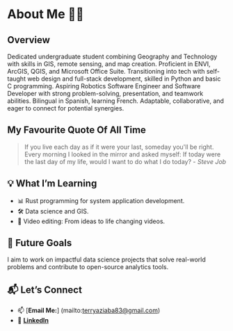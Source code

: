 # About Me 🧑🏾

## Overview

Dedicated undergraduate student combining Geography and Technology
with skills in GIS, remote sensing, and map creation. Proficient in ENVI,
ArcGIS, QGIS, and Microsoft Office Suite. Transitioning into tech with self-
taught web design and full-stack development, skilled in Python and basic C
programming. Aspiring Robotics Software Engineer and Software Developer
with strong problem-solving, presentation, and teamwork abilities.
Bilingual in Spanish, learning French. Adaptable, collaborative, and eager to
connect for potential synergies.

## My Favourite Quote Of All Time

> If you live each day as if it were your last, someday you'll be right.
> Every morning I looked in the mirror and asked myself: If today were the last
> day of my life, would I want to do what I do today?  - *Steve Job*

## 💡 What I’m Learning

- 📊 Rust programming for system application development.  
- 🛠️ Data science and GIS.
- 📸 Video editing: From ideas to life changing videos.

## 🎯 Future Goals

I aim to work on impactful data science projects that solve real-world problems
and contribute to open-source analytics tools.

## 📬 Let’s Connect

- 📫 [**Email Me:**] (mailto:terryaziaba83@gmail.com)
- 💼 [**LinkedIn**](linkedin.com/terryaziaba)  
